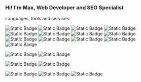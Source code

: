 ### Hi! I'm Max, Web Developer and SEO Specialist

Languages, tools and services:

![Static Badge](https://img.shields.io/badge/HTML5-E34F26?style=flat-square&logo=html5&logoColor=ffffff)
![Static Badge](https://img.shields.io/badge/CSS3-1572B6?style=flat-square&logo=css3&logoColor=ffffff)
![Static Badge](https://img.shields.io/badge/JavaScript-F7DF1E?style=flat-square&logo=javascript&logoColor=000000)
![Static Badge](https://img.shields.io/badge/React-61DAFB?style=flat-square&logo=react&logoColor=000000)
![Static Badge](https://img.shields.io/badge/Node.js-339933?style=flat-square&logo=nodedotjs&logoColor=ffffff)
![Static Badge](https://img.shields.io/badge/NPM-CB3837?style=flat-square&logo=npm&logoColor=ffffff)
![Static Badge](https://img.shields.io/badge/Webpack-8DD6F9?style=flat-square&logo=webpack&logoColor=000000)
![Static Badge](https://img.shields.io/badge/Express-000000?style=flat-square&logo=express&logoColor=ffffff)
![Static Badge](https://img.shields.io/badge/MongoDB-47A248?style=flat-square&logo=mongodb&logoColor=ffffff)
![Static Badge](https://img.shields.io/badge/BEM-000000?style=flat-square&logo=bem&logoColor=ffffff)
![Static Badge](https://img.shields.io/badge/Git-F05032?style=flat-square&logo=git&logoColor=ffffff)
![Static Badge](https://img.shields.io/badge/Prettier-F7B93E?style=flat-square&logo=prettier&logoColor=000000)
![Static Badge](https://img.shields.io/badge/ESLint-4B32C3?style=flat-square&logo=eslint&logoColor=ffffff)

<!-- ![Static Badge](https://img.shields.io/badge/jQuery-0769AD?style=flat-square&logo=jquery&logoColor=ffffff)
![Static Badge](https://img.shields.io/badge/Sass-CC6699?style=flat-square&logo=sass&logoColor=ffffff)
![Static Badge](https://img.shields.io/badge/PHP-777BB4?style=flat-square&logo=php&logoColor=ffffff)
![Static Badge](https://img.shields.io/badge/MySQL-4479A1?style=flat-square&logo=mysql&logoColor=ffffff) -->

![Static Badge](https://img.shields.io/badge/WordPress-21759B?style=flat-square&logo=wordpress&logoColor=ffffff)
![Static Badge](https://img.shields.io/badge/Drupal-0678BE?style=flat-square&logo=drupal&logoColor=ffffff)

![Static Badge](https://img.shields.io/badge/Postman-FF6C37?style=flat-square&logo=postman&logoColor=ffffff)
![Static Badge](https://img.shields.io/badge/Figma-F24E1E?style=flat-square&logo=figma&logoColor=ffffff)

![Static Badge](https://img.shields.io/badge/Google%20Search%20Console-458CF5?style=flat-square&logo=googlesearchconsole&logoColor=ffffff)
![Static Badge](https://img.shields.io/badge/Google%20Analytics-E37400?style=flat-square&logo=googleanalytics&logoColor=ffffff)
![Static Badge](https://img.shields.io/badge/Google%20Ads-4285F4?style=flat-square&logo=googleads&logoColor=ffffff)




<!--
![Static Badge](https://img.shields.io/badge/Miro-050038?style=flat-square&logo=miro&logoColor=ffffff)

**MaxRMNK/MaxRMNK** is a ✨ _special_ ✨ repository because its `README.md` (this file) appears on your GitHub profile.

Here are some ideas to get you started:

- 🔭 I’m currently working on ...
- 🌱 I’m currently learning ...
- 👯 I’m looking to collaborate on ...
- 🤔 I’m looking for help with ...
- 💬 Ask me about ...
- 📫 How to reach me: ...
- 😄 Pronouns: ...
- ⚡ Fun fact: ...
-->
